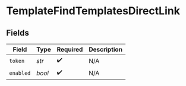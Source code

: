 # TemplateFindTemplatesDirectLink


## Fields

| Field              | Type               | Required           | Description        |
| ------------------ | ------------------ | ------------------ | ------------------ |
| `token`            | *str*              | :heavy_check_mark: | N/A                |
| `enabled`          | *bool*             | :heavy_check_mark: | N/A                |